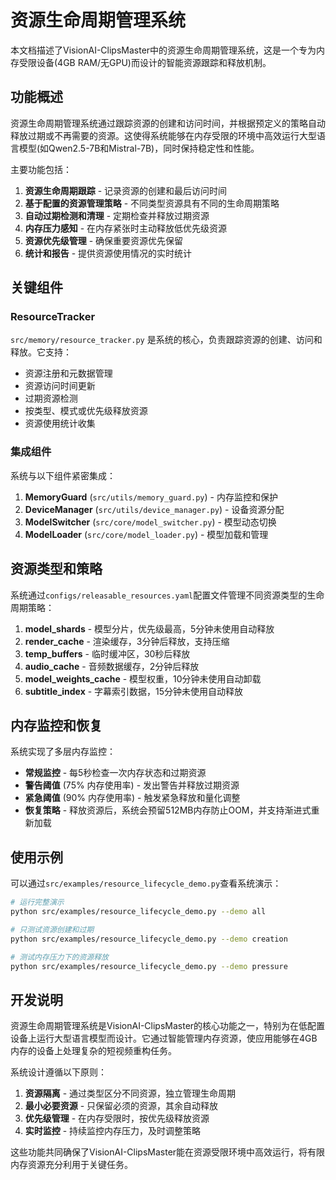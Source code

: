 # 资源生命周期管理系统

本文档描述了VisionAI-ClipsMaster中的资源生命周期管理系统，这是一个专为内存受限设备(4GB RAM/无GPU)而设计的智能资源跟踪和释放机制。

## 功能概述

资源生命周期管理系统通过跟踪资源的创建和访问时间，并根据预定义的策略自动释放过期或不再需要的资源。这使得系统能够在内存受限的环境中高效运行大型语言模型(如Qwen2.5-7B和Mistral-7B)，同时保持稳定性和性能。

主要功能包括：

1. **资源生命周期跟踪** - 记录资源的创建和最后访问时间
2. **基于配置的资源管理策略** - 不同类型资源具有不同的生命周期策略
3. **自动过期检测和清理** - 定期检查并释放过期资源
4. **内存压力感知** - 在内存紧张时主动释放低优先级资源
5. **资源优先级管理** - 确保重要资源优先保留
6. **统计和报告** - 提供资源使用情况的实时统计

## 关键组件

### ResourceTracker

`src/memory/resource_tracker.py` 是系统的核心，负责跟踪资源的创建、访问和释放。它支持：

- 资源注册和元数据管理
- 资源访问时间更新
- 过期资源检测
- 按类型、模式或优先级释放资源
- 资源使用统计收集

### 集成组件

系统与以下组件紧密集成：

1. **MemoryGuard** (`src/utils/memory_guard.py`) - 内存监控和保护
2. **DeviceManager** (`src/utils/device_manager.py`) - 设备资源分配
3. **ModelSwitcher** (`src/core/model_switcher.py`) - 模型动态切换
4. **ModelLoader** (`src/core/model_loader.py`) - 模型加载和管理

## 资源类型和策略

系统通过`configs/releasable_resources.yaml`配置文件管理不同资源类型的生命周期策略：

1. **model_shards** - 模型分片，优先级最高，5分钟未使用自动释放
2. **render_cache** - 渲染缓存，3分钟后释放，支持压缩
3. **temp_buffers** - 临时缓冲区，30秒后释放
4. **audio_cache** - 音频数据缓存，2分钟后释放
5. **model_weights_cache** - 模型权重，10分钟未使用自动卸载
6. **subtitle_index** - 字幕索引数据，15分钟未使用自动释放

## 内存监控和恢复

系统实现了多层内存监控：

- **常规监控** - 每5秒检查一次内存状态和过期资源
- **警告阈值** (75% 内存使用率) - 发出警告并释放过期资源
- **紧急阈值** (90% 内存使用率) - 触发紧急释放和量化调整
- **恢复策略** - 释放资源后，系统会预留512MB内存防止OOM，并支持渐进式重新加载

## 使用示例

可以通过`src/examples/resource_lifecycle_demo.py`查看系统演示：

```bash
# 运行完整演示
python src/examples/resource_lifecycle_demo.py --demo all

# 只测试资源创建和过期
python src/examples/resource_lifecycle_demo.py --demo creation

# 测试内存压力下的资源释放
python src/examples/resource_lifecycle_demo.py --demo pressure
```

## 开发说明

资源生命周期管理系统是VisionAI-ClipsMaster的核心功能之一，特别为在低配置设备上运行大型语言模型而设计。它通过智能管理内存资源，使应用能够在4GB内存的设备上处理复杂的短视频重构任务。

系统设计遵循以下原则：

1. **资源隔离** - 通过类型区分不同资源，独立管理生命周期
2. **最小必要资源** - 只保留必须的资源，其余自动释放
3. **优先级管理** - 在内存受限时，按优先级释放资源
4. **实时监控** - 持续监控内存压力，及时调整策略

这些功能共同确保了VisionAI-ClipsMaster能在资源受限环境中高效运行，将有限内存资源充分利用于关键任务。 